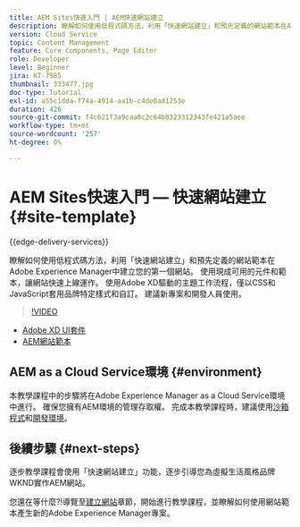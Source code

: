 ```yaml
---
title: AEM Sites快速入門 | AEM快速網站建立
description: 瞭解如何使用低程式碼方法，利用「快速網站建立」和預先定義的網站範本在Adobe Experience Manager中建立您的第一個網站。 使用現成可用的元件和範本，讓網站快速上線運作。 使用Adobe XD驅動的主題工作流程，僅以CSS和JavaScript套用品牌特定樣式和自訂。 建議新專案和開發人員使用。
version: Cloud Service
topic: Content Management
feature: Core Components, Page Editor
role: Developer
level: Beginner
jira: KT-7985
thumbnail: 333477.jpg
doc-type: Tutorial
exl-id: a55c1dda-f74a-4914-aa1b-c4de8ad1253e
duration: 426
source-git-commit: f4c621f3a9caa8c2c64b8323312343fe421a5aee
workflow-type: tm+mt
source-wordcount: '257'
ht-degree: 0%

---
```


# AEM Sites快速入門 — 快速網站建立 {#site-template}

{{edge-delivery-services}}

瞭解如何使用低程式碼方法，利用「快速網站建立」和預先定義的網站範本在Adobe Experience Manager中建立您的第一個網站。 使用現成可用的元件和範本，讓網站快速上線運作。 使用Adobe XD驅動的主題工作流程，僅以CSS和JavaScript套用品牌特定樣式和自訂。 建議新專案和開發人員使用。

>[!VIDEO](https://video.tv.adobe.com/v/333477?quality=12&learn=on)

* [Adobe XD UI套件](https://github.com/adobe/aem-site-template-basic/blob/main/files/wireframe.xd)
* [AEM網站範本](https://github.com/adobe/aem-site-template-basic)

## AEM as a Cloud Service環境 {#environment}

本教學課程中的步驟將在Adobe Experience Manager as a Cloud Service環境中進行。 確保您擁有AEM環境的管理存取權。 完成本教學課程時，建議使用[沙箱程式](https://experienceleague.adobe.com/docs/experience-manager-cloud-service/onboarding/getting-access/sandbox-programs/introduction-sandbox-programs.html)和[開發環境](https://experienceleague.adobe.com/docs/experience-manager-cloud-service/implementing/using-cloud-manager/manage-environments.html)。

## 後續步驟 {#next-steps}

逐步教學課程會使用「快速網站建立」功能，逐步引導您為虛擬生活風格品牌WKND實作AEM網站。

您還在等什麼?!導覽至[建立網站](create-site.md)章節，開始進行教學課程，並瞭解如何使用網站範本產生新的Adobe Experience Manager專案。
